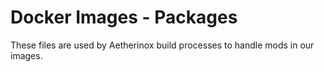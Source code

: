 # Docker Images - Packages

These files are used by Aetherinox build processes to handle mods in our images.